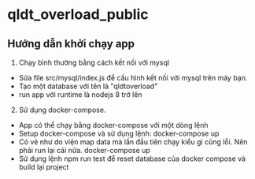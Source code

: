 # qldt_overload_public
## Hướng dẫn khởi chạy app
1. Chạy bình thường bằng cách kết nối với mysql
  - Sửa file src/mysql/index.js để cấu hình kết nối với mysql trên máy bạn.
  - Tạo một database với tên là "qldtoverload"
  - run app với runtime là nodejs 8 trở lên
2. Sử dụng docker-compose.
  - App có thể chạy bằng docker-compose với một dòng lệnh
  - Setup docker-compose và sử dụng lệnh: docker-compose up
  - Có vẻ như do viện map data mà lần đầu tiên chạy kiểu gì cũng lỗi. Nên phải run lại cái nữa. docker-compose up
  - Sử dụng lệnh npm run test để reset database của docker compose và build lại project
